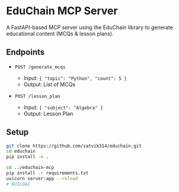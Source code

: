 # EduChain MCP Server

A FastAPI-based MCP server using the EduChain library to generate educational content (MCQs & lesson plans).

## Endpoints

- `POST /generate_mcqs`
  - Input: `{ "topic": "Python", "count": 5 }`
  - Output: List of MCQs

- `POST /lesson_plan`
  - Input: `{ "subject": "Algebra" }`
  - Output: Lesson Plan

## Setup

```bash
git clone https://github.com/satvik314/educhain.git
cd educhain
pip install -e .

cd ../educhain-mcp
pip install -r requirements.txt
uvicorn server:app --reload
#   B U I L D A I  
 